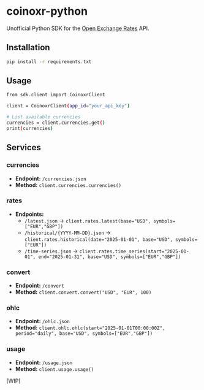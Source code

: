 # coinoxr-python

Unofficial Python SDK for the [Open Exchange Rates](https://openexchangerates.org/) API.

## Installation

```bash
pip install -r requirements.txt
```

## Usage

```bash
from sdk.client import CoinoxrClient

client = CoinoxrClient(app_id="your_api_key")

# List available currencies
currencies = client.currencies.get()
print(currencies)
```

## Services

### currencies
- **Endpoint:** `/currencies.json`  
- **Method:** `client.currencies.currencies()`

### rates
- **Endpoints:**
  - `/latest.json` → `client.rates.latest(base="USD", symbols=["EUR","GBP"])`
  - `/historical/{YYYY-MM-DD}.json` → `client.rates.historical(date="2025-01-01", base="USD", symbols=["EUR"])`
  - `/time-series.json` → `client.rates.time_series(start="2025-01-01", end="2025-01-31", base="USD", symbols=["EUR","GBP"])`

### convert
- **Endpoint:** `/convert`  
- **Method:** `client.convert.convert("USD", "EUR", 100)`  

### ohlc
- **Endpoint:** `/ohlc.json`  
- **Method:** `client.ohlc.ohlc(start="2025-01-01T00:00:00Z", period="daily", base="USD", symbols=["EUR","GBP"])`  

### usage
- **Endpoint:** `/usage.json`  
- **Method:** `client.usage.usage()`  


[WIP]